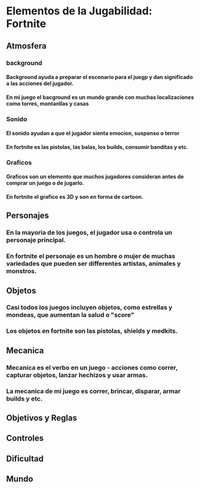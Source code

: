 # Elementos de la Jugabilidad: Fortnite

## Atmosfera

### background
#### Background ayuda a preparar el escenario para el juegp y dan significado a las acciones del jugador.
#### En mi juego el bacground es un mundo grande con muchas localizaciones como torres, montanllas y casas

### Sonido
#### El sonido ayudan a que el jugador sienta emocion, suspenso o terror 
#### En fortnite es las pistolas, las balas, los builds, consumir banditas y etc.

### Graficos
#### Graficos son un elemento que muchos jugadores consideran antes de comprar un juego o de jugarlo.
#### En fortnite el grafico es 3D y son en forma de cartoon.

## Personajes
### En la mayoria de los juegos, el jugador usa o controla un personaje principal.
### En fortnite el personaje es un hombre o mujer de muchas variedades que pueden ser differentes artistas, animales y monstros.

## Objetos
### Casi todos los juegos incluyen objetos, como estrellas y mondeas, que aumentan la salud o "score"
### Los objetos en fortnite son las pistolas, shields y medkits.

## Mecanica
### Mecanica es el verbo en un juego - acciones como correr, capturar objetos, lanzar hechizos y usar armas.
### La mecanica de mi juego es correr, brincar, disparar, armar builds y etc.

## Objetivos y Reglas
###
###

## Controles
###
###

## Dificultad
###
###

## Mundo
###
###

